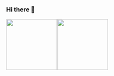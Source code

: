 ### Hi there 👋

<!-- 
[![YichuanSun's GitHub stats](https://github-readme-stats.vercel.app/api?username=YichuanSun)](https://github.com/anuraghazra/github-readme-stats)
 -->
 
 
<img align="" height="137px" src="https://github-readme-stats.vercel.app/api?username=YichuanSun&hide_title=true&hide_border=true&show_icons=true&include_all_commits=true&line_height=21&bg_color=0,EC6C6C,FFD479,FFFC79,73FA79&theme=graywhite" /><img align="" height="137px" src="https://github-readme-stats.vercel.app/api/top-langs/?username=YichuanSun&hide_title=true&hide_border=true&layout=compact&bg_color=0,73FA79,73FDFF,D783FF&theme=graywhite" />



<!--
**YichuanSun/YichuanSun** is a ✨ _special_ ✨ repository because its `README.md` (this file) appears on your GitHub profile.

Here are some ideas to get you started:

- 🔭 I’m currently working on ...
- 🌱 I’m currently learning ...
- 👯 I’m looking to collaborate on ...
- 🤔 I’m looking for help with ...
- 💬 Ask me about ...
- 📫 How to reach me: ...
- 😄 Pronouns: ...
- ⚡ Fun fact: ...
-->
